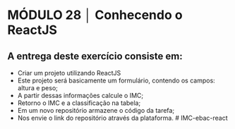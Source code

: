 # MÓDULO 28 │ Conhecendo o ReactJS

## A entrega deste exercício consiste em:

- Criar um projeto utilizando ReactJS
- Este projeto será basicamente um formulário, contendo os campos: altura e peso;
- A partir dessas informações calcule o IMC;
- Retorno o IMC e a classificação na tabela;
- Em um novo repositório armazene o código da tarefa;
- Nos envie o link do repositório através da plataforma.
#   I M C - e b a c - r e a c t  
 